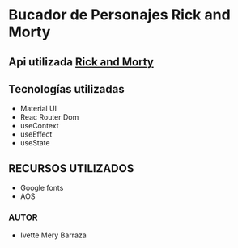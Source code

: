 # Bucador de Personajes Rick and Morty

## Api utilizada [Rick and Morty](https://rickandmortyapi.com/)

## Tecnologías utilizadas

- Material UI
- Reac Router Dom
- useContext
- useEffect
- useState

## RECURSOS UTILIZADOS

- Google fonts
- AOS 


### AUTOR

- Ivette Mery Barraza

